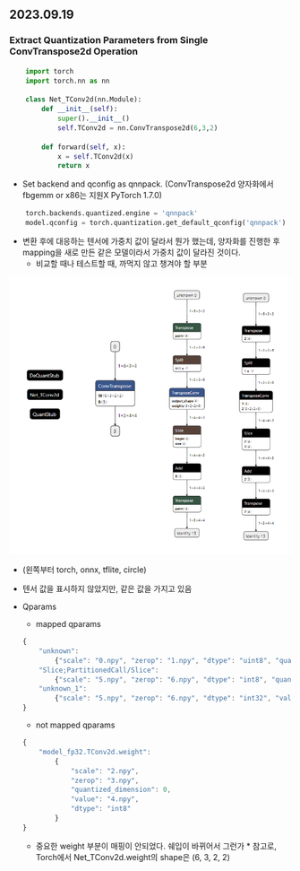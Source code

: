 ## 2023.09.19

### Extract Quantization Parameters from Single ConvTranspose2d Operation

```python
    import torch
    import torch.nn as nn

    class Net_TConv2d(nn.Module):
        def __init__(self):
            super().__init__()
            self.TConv2d = nn.ConvTranspose2d(6,3,2)
        
        def forward(self, x):
            x = self.TConv2d(x)
            return x
```
* Set backend and qconfig as qnnpack. (ConvTranspose2d 양자화에서 fbgemm or x86는 지원X PyTorch 1.7.0)
```python
    torch.backends.quantized.engine = 'qnnpack'
    model.qconfig = torch.quantization.get_default_qconfig('qnnpack')
```
* 변환 후에 대응하는 텐서에 가중치 값이 달라서 뭔가 했는데, 양자화를 진행한 후 mapping을 새로 만든 같은 모델이라서 가중치 값이 달라진 것이다.
    * 비교할 때나 테스트할 때, 까먹지 않고 챙겨야 할 부분

![TConv2d](./images/TConv2d.png)
* (왼쪽부터 torch, onnx, tflite, circle)
* 텐서 값을 표시하지 않았지만, 같은 값을 가지고 있음

* Qparams
    * mapped qparams
    ```javascript
    {
        "unknown": 
            {"scale": "0.npy", "zerop": "1.npy", "dtype": "uint8", "quantized_dimension": 0}, 
        "Slice;PartitionedCall/Slice": 
            {"scale": "5.npy", "zerop": "6.npy", "dtype": "int8", "quantized_dimension": 0},
        "unknown_1": 
            {"scale": "5.npy", "zerop": "6.npy", "dtype": "int32", "value": "7.npy", "quantized_dimension": 0}
    }
    ```
    * not mapped qparams
    ```javascript
    {
        "model_fp32.TConv2d.weight": 
            {   
                "scale": "2.npy", 
                "zerop": "3.npy",
                "quantized_dimension": 0,
                "value": "4.npy",
                "dtype": "int8"
            }
    }
    ```
    * 중요한 weight 부분이 매핑이 안되었다. 쉐입이 바뀌어서 그런가
          * 참고로, Torch에서 Net_TConv2d.weight의 shape은 (6, 3, 2, 2)
